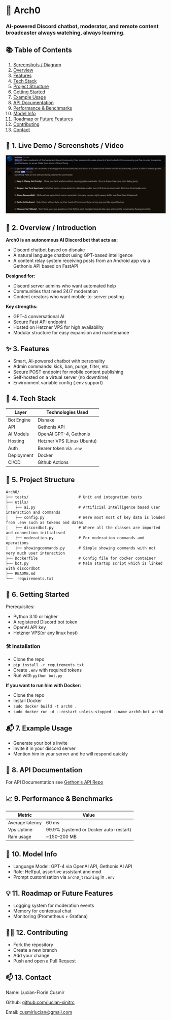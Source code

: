 # 🚀 Arch0
### AI-powered Discord chatbot, moderator, and remote content broadcaster always watching, always learning.

## 📚 Table of Contents

1. [Screenshots / Diagram](#-1-live-demo--screenshots--video)
2. [Overview](#-2-overview--introduction)
3. [Features](#-3-features)
4. [Tech Stack](#-4-tech-stack)
5. [Project Structure](#-5-project-structure)
6. [Getting Started](#-6-getting-started)
7. [Example Usage](#-7-example-usage)
8. [API Documentation](#-8-api-documentation)
9. [Performance & Benchmarks](#-9-performance--benchmarks)
10. [Model Info](#-10-model-info)
11. [Roadmap or Future Features](#-11-roadmap-or-future-features)
12. [Contributing](#%EF%B8%8F-12-contributing)
13. [Contact](#-13-contact)

## 📸 1. Live Demo / Screenshots / Video
![ Arch0Test ](.images/arch0TestScreenshot.png)

## 🧠 2. Overview / Introduction
**Arch0 is an autonomous AI Discord bot that acts as:**
* Discord chatbot based on disnake
* A natural language chatbot using GPT-based intelligence
* A content relay system receiving posts from an Android app via a Gethonis API based on FastAPI

**Designed for:**
* Discord server admins who want automated help
* Communities that need 24/7 moderation
* Content creators who want mobile-to-server posting

**Key strengths:**
* GPT-4 conversational AI
* Secure Fast API endpoint
* Hosted on Hetzner VPS for high availability
* Modular structure for easy expansion and maintenance

## ✨ 3. Features
* Smart, AI-powered chatbot with personality
* Admin commands: kick, ban, purge, filter, etc.
* Secure POST endpoint for mobile content publishing
* Self-hosted on a virtual server (no downtime)
* Environment variable config (.env support)

## 🧰 4. Tech Stack
| Layer |Technologies Used |
| -------- | -------- |
|Bot Engine | Disnake|
|API | Gethonis API|
|AI Models | OpenAI GPT-4, Gethonis|
|Hosting | Hetzner VPS (Linux Ubuntu)|
|Auth | Bearer token via `.env`|
|Deployment | Docker|
|CI/CD | Github Actions|

## 📂 5. Project Structure
```
Arch0/
├── tests/						# Unit and integration tests
├── utils/
│   ├── ai.py                 	# Artificial Intelligence based user interaction and commands
│   ├── config.py 			  	# Were most most of key data is loaded from .env such as tokens and datas
│   ├── discordbot.py 			# Where all the classes are imported and connection initialised
│   ├── moderation.py  			# For moderation commands and operations
│   ├── showingcommands.py  	# Simple showing commands with not very much user interaction
├── Dockerfile  				# Config file for docker container
├── bot.py               	 	# Main startup script which is linked with discordbot
├── README.md
└──  requirements.txt
```

## 🚀 6. Getting Started
Prerequisites:
* Python 3.10 or higher
* A registered Discord bot token
* OpenAI API key
* Hetzner VPS(or any linux host)

### 🛠 Installation
* Clone the repo
* ```pip install -r requirements.txt```
* Create `.env` with required tokens
* Run with `python bot.py`

**If you want to run him with Docker:**
* Clone the repo
* Install Docker
* ```sudo docker build -t arch0 .```
* ```sudo docker run -d --restart unless-stopped --name arch0-bot arch0```

## 📬 7. Example Usage
* Generate your bot's invite
* Invite it in your discord server
* Mention him in your server and he will respond quickly

## 📄 8. API Documentation
For API Documentation see [Gethonis API Repo](https://github.com/lucian-xinitrc/GethonisAIApi)

## 📈 9. Performance & Benchmarks
| Metric | Value |
| -------- | -------- |
|Average latency | 60 ms|
|Vps Uptime | 99.9% (systemd or Docker auto-restart)|
|Ram usage | ~150–200 MB |

## 🧠 10. Model Info
* Language Model: GPT-4 via OpenAI API, Gethonis AI API
* Role: Helfpul, assertive assistant and mod
* Prompt customisation via `arch0_training` in `.env`

## 💡 11. Roadmap or Future Features
* Logging system for moderation events
* Memory for contextual chat
* Monitoring (Prometheus + Grafana)

## 🙋‍♂️ 12. Contributing
* Fork the repository
* Create a new branch
* Add your change
* Push and open a Pull Request

## 📫 13. Contact
Name: Lucian-Florin Cusmir

Github: [github.com/lucian-xinitrc](https://github.com/lucian-xinitrc)

Email: cusmirlucian@gmail.com
